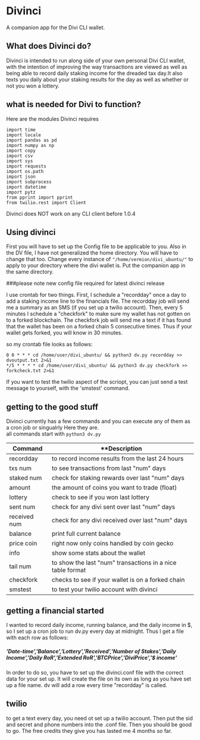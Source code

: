 # Divinci
A companion app for the Divi CLI wallet.

## What does Divinci do?

Divinci is intended to run along side of your own personal Divi CLI wallet, with the intention of improving the way
transactions are viewed as well as being able to record daily staking income for the dreaded tax day.It also texts you
daily about your staking results for the day as well as whether or not you won a lottery.

## what is needed for Divi to function?

Here are the modules Divinci requires

`import time`  
`import locale`  
`import pandas as pd`  
`import numpy as np`  
`import copy`  
`import csv`  
`import sys`  
`import requests`  
`import os.path`  
`import json`  
`import subprocess`  
`import datetime`  
`import pytz`  
`from pprint import pprint`  
`from twilio.rest import Client`  

Divinci does NOT work on any CLI client before 1.0.4

## Using divinci

First you will have to set up the Config file to be applicable to you. Also in the DV file, I have not generalized the home directory. You will have to change that too. Change every instance of `"/home/vermion/divi_ubuntu/"` to apply to your directory where the divi wallet is. Put the companion app in the same directory.

###please note new config file required for latest divinci release

I use crontab for two things. First, I schedule a "recordday" once a day to add a staking income line to the financials file. The recordday job will send me a summary as an SMS (if you set up a twilio account). Then, every 5 minutes I schedule a "checkfork" to make sure my wallet has not gotten on to a forked blockchain. The checkfork job will send me a text if it has found that the wallet has been on a forked chain 5 consecutive times. Thus if your wallet gets forked, you will know in 30 minutes.

so my crontab file looks as follows:
```
0 0 * * * cd /home/user/divi_ubuntu/ && python3 dv.py recordday >> dvoutput.txt 2>&1
*/5 * * * * cd /home/user/divi_ubuntu/ && python3 dv.py checkfork >> forkcheck.txt 2>&1
```

If you want to test the twilio aspect of the scriopt, you can just send a test message to yourself, with the 'smstest' command.


## getting to the good stuff

Divinci currently has a few commands and you can execute any of them as a cron job or singualrly Here they are.  
all commands start with 
`python3 dv.py `

| **Command** | **Description                                   |
|---------|---------------------------------------------------------|
| recordday  | to record income results from the last 24 hours       |
| txs num  | to see transactions from last "num" days           |
| staked num  | check for staking rewards over last "num" days |
| amount | the amount of coins you want to trade (float)           |
| lottery  |    check to see if you won last lottery             | 
| sent num  |   check for any divi sent over last "num" days    |
| received num  |    check for any divi received over last "num" days      | 
| balance  |   print full current balance          | 
| price coin  |  right now only coins handled by coin gecko   | 
| info  |    show some stats about the wallet      | 
| tail num        |   to show the last "num" transactions in a nice table format       | 
| checkfork        |   checks to see if your wallet is on a forked chain       | 
| smstest        |   to test your twilio account with divinci       | 



## getting a financial started
I wanted to record daily income, running balance, and the daily income in $, so I set up a cron job to run dv.py every day at midnight. Thus I get a file with each row as follows:

##### 'Date-time','Balance','Lottery','Received','Number of Stakes','Daily Income','Daily RoR','Extended RoR','BTCPrice','DiviPrice','$ income'

In order to do so, you have to set up the divinci.conf file with the correct data for your set up. It will create the file on
its own as long as you have set up a file name. dv will add a row every time "recordday" is called.

## twilio
to get a text every day, you need ot set up a twilio account. Then put the sid and secret and phone numbers into the .conf file. Then you should be good to go. The free credits they give you has lasted me 4 months so far. 




 
